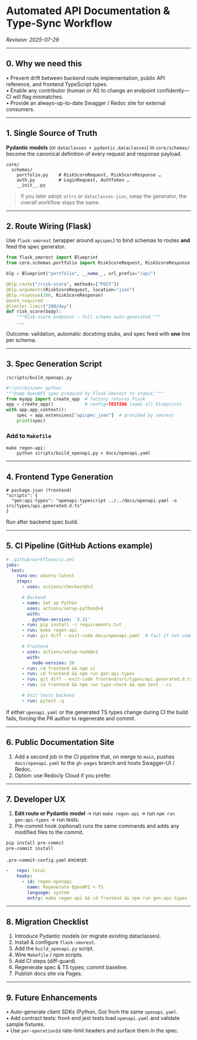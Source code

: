 # Automated API Documentation & Type-Sync Workflow

_Revision: 2025-07-29_

---

## 0. Why we need this

• Prevent drift between backend route implementation, public API reference, and frontend TypeScript types.  
• Enable any contributor (human or AI) to change an endpoint confidently—CI will flag mismatches.  
• Provide an always-up-to-date Swagger / Redoc site for external consumers.

---

## 1. Single Source of Truth

**Pydantic models** (or `dataclasses + pydantic.dataclasses`) in `core/schemas/` become the canonical definition of every request and response payload.

```
core/
  schemas/
    portfolio.py    # RiskScoreRequest, RiskScoreResponse …
    auth.py         # LoginRequest, AuthToken …
    __init__.py
```

> If you later adopt `attrs` or `dataclasses-json`, swap the generator, the overall workflow stays the same.

---

## 2. Route Wiring (Flask)

Use `flask-smorest` (wrapper around `apispec`) to bind schemas to routes **and** feed the spec generator.

```python
from flask_smorest import Blueprint
from core.schemas.portfolio import RiskScoreRequest, RiskScoreResponse

blp = Blueprint("portfolio", __name__, url_prefix="/api")

@blp.route("/risk-score", methods=["POST"])
@blp.arguments(RiskScoreRequest, location="json")
@blp.response(200, RiskScoreResponse)
@auth_required
@limiter.limit("200/day")
def risk_score(body):
    """Risk-score endpoint – full schema auto-generated."""
    ...
```

Outcome: validation, automatic docstring stubs, and spec feed with **one** line per schema.

---

## 3. Spec Generation Script

`/scripts/build_openapi.py`

```python
#!/usr/bin/env python
"""Dump OpenAPI spec produced by Flask‐Smorest to stdout."""
from myapp import create_app  # factory returns Flask
app = create_app()            # config=TESTING loads all blueprints
with app.app_context():
    spec = app.extensions["apispec_json"]  # provided by smorest
    print(spec)
```

### Add to `Makefile`
```
make regen-api:
	python scripts/build_openapi.py > docs/openapi.yaml
```

---

## 4. Frontend Type Generation

```
# package.json (frontend)
"scripts": {
  "gen:api-types": "openapi-typescript ../../docs/openapi.yaml -o src/types/api.generated.d.ts"
}
```

Run after backend spec build.

---

## 5. CI Pipeline (GitHub Actions example)

```yaml
# .github/workflows/ci.yml
jobs:
  test:
    runs-on: ubuntu-latest
    steps:
      - uses: actions/checkout@v3

      # Backend
      - name: Set up Python
        uses: actions/setup-python@v4
        with:
          python-version: '3.11'
      - run: pip install -r requirements.txt
      - run: make regen-api
      - run: git diff --exit-code docs/openapi.yaml  # fail if not committed

      # Frontend
      - uses: actions/setup-node@v3
        with:
          node-version: 20
      - run: cd frontend && npm ci
      - run: cd frontend && npm run gen:api-types
      - run: git diff --exit-code frontend/src/types/api.generated.d.ts
      - run: cd frontend && npm run type-check && npm test --ci

      # Unit tests backend
      - run: pytest -q
```

If either `openapi.yaml` or the generated TS types change during CI the build fails, forcing the PR author to regenerate and commit.

---

## 6. Public Documentation Site

1. Add a second job in the CI pipeline that, on merge to `main`, pushes `docs/openapi.yaml` to the `gh-pages` branch and hosts Swagger-UI / Redoc.
2. Option: use Redocly Cloud if you prefer.

---

## 7. Developer UX

1. **Edit route or Pydantic model**  → run `make regen-api` → run `npm run gen:api-types` → run tests.  
2. Pre-commit hook (optional) runs the same commands and adds any modified files to the commit.

```bash
pip install pre-commit
pre-commit install
```

`.pre-commit-config.yaml` excerpt:
```yaml
-   repo: local
    hooks:
      - id: regen-openapi
        name: Regenerate OpenAPI + TS
        language: system
        entry: make regen-api && cd frontend && npm run gen:api-types
```

---

## 8. Migration Checklist

1. Introduce Pydantic models (or migrate existing dataclasses).  
2. Install & configure `flask-smorest`.  
3. Add the `build_openapi.py` script.  
4. Wire `Makefile` / npm scripts.  
5. Add CI steps (diff-guard).  
6. Regenerate spec & TS types; commit baseline.  
7. Publish docs site via Pages.

---

## 9. Future Enhancements

• Auto-generate client SDKs (Python, Go) from the same `openapi.yaml`.  
• Add contract tests: front-end jest tests load `openapi.yaml` and validate sample fixtures.  
• Use `per-operationId` rate-limit headers and surface them in the spec. 